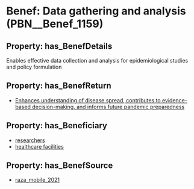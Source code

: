 # Benef: __Data gathering and analysis__ (PBN__Benef_1159)

## Property: has_BenefDetails

Enables effective data collection and analysis for epidemiological studies and policy formulation

## Property: has_BenefReturn

* [Enhances understanding of disease spread, contributes to evidence-based decision-making, and informs future pandemic preparedness](../BenefReturn/PBN__BenefReturn_1291)

## Property: has_Beneficiary

* [researchers](../Stakeholder/PBN__Stakeholder_2)
* [healthcare facilities](../Stakeholder/PBN__Stakeholder_33)

## Property: has_BenefSource

* [raza_mobile_2021](../Article/PBN__Article_239)


